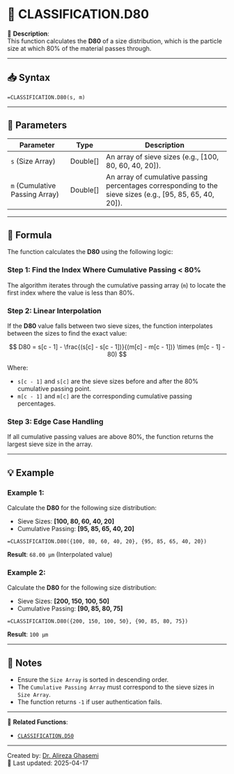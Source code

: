 # 🔁 CLASSIFICATION.D80

🔹 **Description**:  
This function calculates the **D80** of a size distribution, which is the particle size at which 80% of the material passes through.

---

## 📥 Syntax

```excel
=CLASSIFICATION.D80(s, m)
```

---

## 🧾 Parameters

| Parameter              | Type      | Description                                                                 |
|-------------------------|-----------|-----------------------------------------------------------------------------|
| `s` (Size Array)        | Double[]  | An array of sieve sizes (e.g., [100, 80, 60, 40, 20]).                      |
| `m` (Cumulative Passing Array) | Double[] | An array of cumulative passing percentages corresponding to the sieve sizes (e.g., [95, 85, 65, 40, 20]). |

---

## 🧮 Formula

The function calculates the **D80** using the following logic:

### Step 1: Find the Index Where Cumulative Passing < 80%
The algorithm iterates through the cumulative passing array (`m`) to locate the first index where the value is less than 80%.  

### Step 2: Linear Interpolation
If the **D80** value falls between two sieve sizes, the function interpolates between the sizes to find the exact value:

$$
D80 = s[c - 1] - \frac{(s[c] - s[c - 1])}{(m[c] - m[c - 1])} \times (m[c - 1] - 80)
$$

Where:
- `s[c - 1]` and `s[c]` are the sieve sizes before and after the 80% cumulative passing point.
- `m[c - 1]` and `m[c]` are the corresponding cumulative passing percentages.

### Step 3: Edge Case Handling
If all cumulative passing values are above 80%, the function returns the largest sieve size in the array.

---

## 💡 Example

### Example 1:
Calculate the **D80** for the following size distribution:  
- Sieve Sizes: **[100, 80, 60, 40, 20]**  
- Cumulative Passing: **[95, 85, 65, 40, 20]**

```excel
=CLASSIFICATION.D80({100, 80, 60, 40, 20}, {95, 85, 65, 40, 20})
```

**Result**: `68.00 µm` (Interpolated value)

### Example 2:
Calculate the **D80** for the following size distribution:  
- Sieve Sizes: **[200, 150, 100, 50]**  
- Cumulative Passing: **[90, 85, 80, 75]**

```excel
=CLASSIFICATION.D80({200, 150, 100, 50}, {90, 85, 80, 75})
```

**Result**: `100 µm`

---

## 📝 Notes

- Ensure the `Size Array` is sorted in descending order.
- The `Cumulative Passing Array` must correspond to the sieve sizes in `Size Array`.
- The function returns `-1` if user authentication fails.

---

📌 **Related Functions**:
- [`CLASSIFICATION.D50`](./ClassificationD50.md)

---

Created by: [Dr. Alireza Ghasemi](https://github.com/Dr-Alireza-Ghasemi)  
📅 Last updated: 2025-04-17